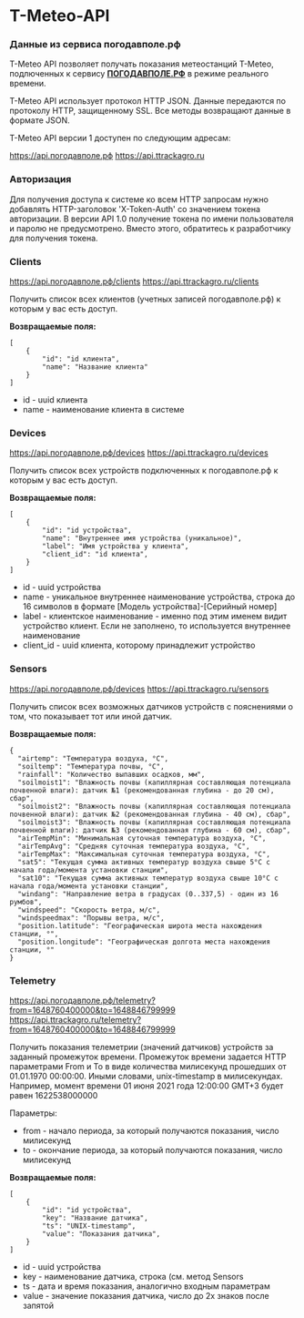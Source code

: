 # T-Meteo-API

### Данные из сервиса погодавполе.рф

T-Meteo API позволяет получать показания метеостанций T-Meteo, подлюченных к сервису [**ПОГОДАВПОЛЕ.РФ**](https://погодавполе.рф) в режиме реального времени.

T-Meteo API использует протокол HTTP JSON. Данные передаются по протоколу HTTP, защищенному SSL. Все методы возвращают данные в формате JSON.

T-Meteo API версии 1 доступен по следующим адресам:

https://api.погодавполе.рф 
https://api.ttrackagro.ru

### Авторизация
Для получения доступа к системе ко всем HTTP запросам нужно добавлять HTTP-заголовок 'X-Token-Auth' со значением токена авторизации.
В версии API 1.0 получение токена по имени пользователя и паролю не предусмотрено. Вместо этого, обратитесь к разработчику для получения токена.

### Clients 
https://api.погодавполе.рф/clients
https://api.ttrackagro.ru/clients

Получить список всех клиентов (учетных записей погодавполе.рф) к которым у вас есть доступ.

**Возвращаемые поля:**
~~~
[
    {
        "id": "id клиента",
        "name": "Название клиента"
    }
]
~~~
*  id - uuid клиента
*  name - наименование клиента в системе


### Devices 
https://api.погодавполе.рф/devices
https://api.ttrackagro.ru/devices

Получить список всех устройств подключенных к погодавполе.рф к которым у вас есть доступ.

**Возвращаемые поля:**
~~~
[
    {
        "id": "id устройства",
        "name": "Внутреннее имя устройства (уникальное)",
        "label": "Имя устройства у клиента",
        "client_id": "id клиента",
    }
]
~~~
*  id - uuid устройства
*  name - уникальное внутреннее наименование устройства, строка до 16 символов в формате [Модель устройства]-[Серийный номер]
*  label - клиентское наименование - именно под этим именем видит устройство клиент. Если не заполнено, то используется внутреннее наименование
*  client_id - uuid клиента, которому принадлежит устройство


### Sensors 
https://api.погодавполе.рф/devices
https://api.ttrackagro.ru/sensors

Получить список всех возможных датчиков устройств с пояснениями о том, что показывает тот или иной датчик.

**Возвращаемые поля:**
~~~
{
  "airtemp": "Температура воздуха, °C",
  "soiltemp": "Температура почвы, °C",
  "rainfall": "Количество выпавших осадков, мм",
  "soilmoist1": "Влажность почвы (капиллярная составляющая потенциала почвенной влаги): датчик №1 (рекомендованная глубина - до 20 см), сбар",
  "soilmoist2": "Влажность почвы (капиллярная составляющая потенциала почвенной влаги): датчик №2 (рекомендованная глубина - 40 см), сбар",
  "soilmoist3": "Влажность почвы (капиллярная составляющая потенциала почвенной влаги): датчик №3 (рекомендованная глубина - 60 см), сбар",
  "airTempMin": "Минимальная суточная температура воздуха, °C",
  "airTempAvg": "Средняя суточная температура воздуха, °C",
  "airTempMax": "Максимальная суточная температура воздуха, °C",
  "sat5": "Текущая сумма активных температур воздуха свыше 5°C с начала года/момента установки станции",
  "sat10": "Текущая сумма активных температур воздуха свыше 10°C с начала года/момента установки станции",
  "windang": "Направление ветра в градусах (0..337,5) - один из 16 румбов",
  "windspeed": "Скорость ветра, м/с",
  "windspeedmax": "Порывы ветра, м/с",
  "position.latitude": "Географическая широта места нахождения станции, °",
  "position.longitude": "Географическая долгота места нахождения станции, °"
}
~~~

### Telemetry 
https://api.погодавполе.рф/telemetry?from=1648760400000&to=1648846799999
https://api.ttrackagro.ru/telemetry?from=1648760400000&to=1648846799999

Получить показания телеметрии (значений датчиков) устройств за заданный промежуток времени.
Промежуток времени задается HTTP параметрами From и To в виде количества милисекунд прошедших от 01.01.1970 00:00:00. Иными словами, unix-timestamp в милисекундах.
Например, момент времени 01 июня 2021 года 12:00:00 GMT+3 будет равен 1622538000000

Параметры:
*  from - начало периода, за который получаются показания, число милисекунд
*  to - окончание периода, за который получаются показания, число милисекунд

**Возвращаемые поля:**
~~~
[
    {
        "id": "id устройства",
        "key": "Название датчика",
        "ts": "UNIX-timestamp",
        "value": "Показания датчика",
    }
]
~~~
*  id - uuid устройства
*  key - наименование датчика, строка (см. метод Sensors 
*  ts - дата и время показания, аналогично входным параметрам
*  value - значение показания датчика, число до 2х знаков после запятой
